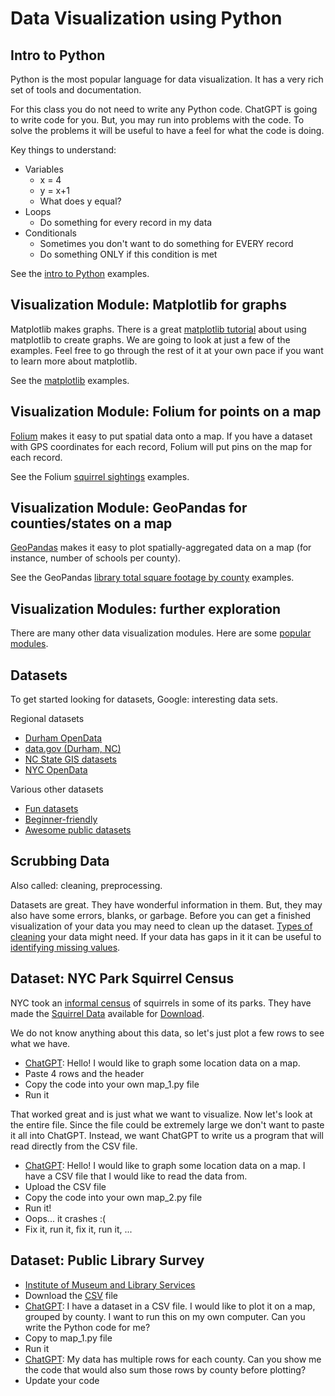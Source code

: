 # Data Visualization using Python

## Intro to Python

Python is the most popular language for data visualization. It has a very rich set of tools and documentation.

For this class you do not need to write any Python code. ChatGPT is going to write code for you. But, you may run into problems with the code. To solve the problems it will be useful to have a feel for what the code is doing.

Key things to understand:
* Variables
  * x = 4
  * y = x+1
  * What does y equal?
* Loops
  * Do something for every record in my data
* Conditionals
  * Sometimes you don't want to do something for EVERY record
  * Do something ONLY if this condition is met

See the [intro to Python](./intro/) examples.

## Visualization Module: Matplotlib for graphs

Matplotlib makes graphs. There is a great [matplotlib tutorial](https://thepythoncodingbook.com/basics-of-data-visualisation-in-python-using-matplotlib/) about using matplotlib to create graphs. We are going to look at just a few of the examples. Feel free to go through the rest of it at your own pace if you want to learn more about matplotlib.

See the [matplotlib](./matplotlib/) examples.

## Visualization Module: Folium for points on a map

[Folium](https://python-visualization.github.io/folium/latest/#) makes it easy to put spatial data onto a map. If you have a dataset with GPS coordinates for each record, Folium will put pins on the map for each record.

See the Folium [squirrel sightings](./squirrels/) examples.

## Visualization Module: GeoPandas for counties/states on a map

[GeoPandas](https://geopandas.org/en/stable/) makes it easy to plot spatially-aggregated data on a map (for instance, number of schools per county).

See the GeoPandas [library total square footage by county](./publicLibraries/) examples.

## Visualization Modules: further exploration

There are many other data visualization modules. Here are some [popular modules](https://mode.com/blog/python-data-visualization-libraries).

## Datasets

To get started looking for datasets, Google: interesting data sets.

Regional datasets
* [Durham OpenData](https://live-durhamnc.opendata.arcgis.com/)
* [data.gov (Durham, NC)](https://catalog.data.gov/dataset/?tags=durham&page=1)
* [NC State GIS datasets](https://www.lib.ncsu.edu/gis/datalist)
* [NYC OpenData](https://opendata.cityofnewyork.us/)

Various other datasets
* [Fun datasets](https://www.springboard.com/blog/data-science/15-fun-datasets-to-analyze/)
* [Beginner-friendly](https://www.kaggle.com/code/rtatman/fun-beginner-friendly-datasets)
* [Awesome public datasets](https://github.com/awesomedata/awesome-public-datasets)

## Scrubbing Data

Also called: cleaning, preprocessing.

Datasets are great. They have wonderful information in them. But, they may also have some errors, blanks, or garbage. Before you can get a finished visualization of your data you may need to clean up the dataset. [Types of cleaning](https://www.tableau.com/learn/articles/what-is-data-cleaning) your data might need. If your data has gaps in it it can be useful to [identifying missing values](https://github.com/ResidentMario/missingno).

## Dataset: NYC Park Squirrel Census

NYC took an [informal census](https://www.thesquirrelcensus.com/) of squirrels in some of its parks. They have made the [Squirrel Data](https://www.dropbox.com/s/b97hxtsthbidl34/squirrel-data.csv?dl=0) available for [Download](https://www.dropbox.com/scl/fi/is2yaa5gz1of32xo1xwvd/squirrel-data.csv?rlkey=sao5wj2tqd98nzs6rsi5k7ot6&e=1&dl=1).

We do not know anything about this data, so let's just plot a few rows to see what we have.
* [ChatGPT](https://chatgpt.com/): Hello! I would like to graph some location data on a map.
* Paste 4 rows and the header
* Copy the code into your own map_1.py file
* Run it

That worked great and is just what we want to visualize. Now let's look at the entire file. Since the file could be extremely large we don't want to paste it all into ChatGPT. Instead, we want ChatGPT to write us a program that will read directly from the CSV file.
* [ChatGPT](https://chatgpt.com/): Hello! I would like to graph some location data on a map. I have a CSV file that I would like to read the data from.
* Upload the CSV file
* Copy the code into your own map_2.py file
* Run it!
* Oops... it crashes :(
* Fix it, run it, fix it, run it, ...

## Dataset: Public Library Survey
* [Institute of Museum and Library Services](https://www.imls.gov/research-evaluation/data-collection/public-libraries-survey)
* Download the [CSV](https://www.imls.gov/sites/default/files/2024-06/pls_fy2022_csv.zip) file
* [ChatGPT](https://chatgpt.com/): I have a dataset in a CSV file. I would like to plot it on a map, grouped by county. I want to run this on my own computer. Can you write the Python code for me?
* Copy to map_1.py file
* Run it
* [ChatGPT](https://chatgpt.com/): My data has multiple rows for each county. Can you show me the code that would also sum those rows by county before plotting?
* Update your code
